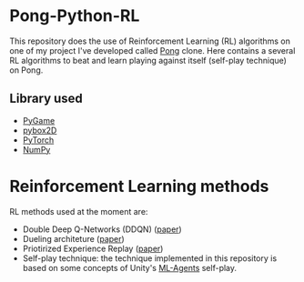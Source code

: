 # Pong-Python-RL
This repository does the use of Reinforcement Learning (RL) algorithms on one of my project I've developed called [Pong](https://github.com/bottamichele/Pong-Python) clone.
Here contains a several RL algorithms to beat and learn playing against itself (self-play technique) on Pong.

## Library used
- [PyGame](https://www.pygame.org/)
- [pybox2D](https://github.com/pybox2d/pybox2d)
- [PyTorch](https://pytorch.org/)
- [NumPy](https://numpy.org/)

# Reinforcement Learning methods
RL methods used at the moment are:
- Double Deep Q-Networks (DDQN) ([paper](https://arxiv.org/abs/1509.06461))
- Dueling architeture ([paper](https://arxiv.org/abs/1511.06581))
- Priotirized Experience Replay  ([paper](https://arxiv.org/abs/1511.05952))
- Self-play technique: the technique implemented in this repository is based on some concepts of Unity's [ML-Agents](https://github.com/Unity-Technologies/ml-agents) self-play.
